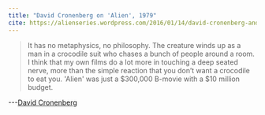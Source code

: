 ```yaml
---
title: "David Cronenberg on 'Alien', 1979"
cite: https://alienseries.wordpress.com/2016/01/14/david-cronenberg-and-david-lynch-on-alien/
---
```


> It has no metaphysics, no philosophy. The creature winds up as a man in a crocodile suit who chases a bunch of people around a room. I think that my own films do a lot more in touching a deep seated nerve, more than the simple reaction that you don’t want a crocodile to eat you. 'Alien' was just a $300,000 B-movie with a $10 million budget.

---[David Cronenberg](https://alienseries.wordpress.com/2016/01/14/david-cronenberg-and-david-lynch-on-alien/)
